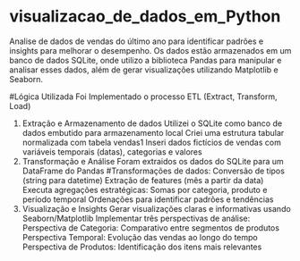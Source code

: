 # visualizacao_de_dados_em_Python
Analise de dados de vendas do último ano para identificar padrões e insights para melhorar o desempenho. Os dados estão armazenados em um banco de dados SQLite, onde utilizo a biblioteca Pandas para manipular e analisar esses dados, além de gerar visualizações utilizando Matplotlib e Seaborn.

#Lógica Utilizada
Foi Implementado o processo ETL (Extract, Transform, Load)
1. Extração e Armazenamento de dados
Utilizei o SQLite como banco de dados embutido para armazenamento local
Criei uma estrutura tabular normalizada com tabela vendas1
Inseri dados fictícios de vendas com variáveis temporais (datas), categorias e valores
2. Transformação e Análise
Foram extraidos os dados do SQLite para um DataFrame do Pandas
#Transformações de dados:
Conversão de tipos (string para datetime)
Extração de features (mês a partir da data)
Executa agregações estratégicas:
Somas por categoria, produto e período temporal
Ordenações para identificar padrões e tendências
3. Visualização e Insights
Gerar visualizações claras e informativas usando Seaborn/Matplotlib
Implementar três perspectivas de análise:
Perspectiva de Categoria: Comparativo entre segmentos de produtos
Perspectiva Temporal: Evolução das vendas ao longo do tempo
Perspectiva de Produtos: Identificação dos itens mais relevantes
